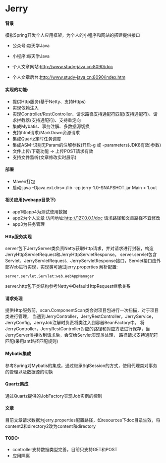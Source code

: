 # Jerry

#### 背景

模拟Spring开发个人应用框架，为个人的小程序和网站的搭建提供接口

* 公众号:每天学Java

* 小程序:每天学Java

* 个人文章网站:http://www.study-java.cn:8090/doc

* 个人文章后台:http://www.study-java.cn:8090/index.htm

#### 实现的功能:

* 提供Http服务(基于Netty、支持Https)
* 实现依赖注入
* 实现Controller/RestController、请求路径支持通配符匹配(支持通配符)、请求拦截器(支持通配符)、支持重定向
* 集成Mybatis、事务注解、多数据源切换
* 支持html请求/MarkDown资源请求
* 集成Quartz定时任务调度
* 集成ASM-识别无Param的注解参数(开启-g 或 -parameters(JDK8有效)参数)
* 文件上传/下载功能 -> 上传POST请求有效
* 支持文件监听(文章修改实时展示)

#### 部署
* Maven打包
* 启动:java -Djava.ext.dirs=./lib -cp jerry-1.0-SNAPSHOT.jar Main > 1.out

#### 相关应用(webapp目录下)
* app1和app4为测试使用数据
* app2为个人文章 访问地址:http://127.0.0.1/doc 请求路径和文章路径不宜修改
* app3为任务管理 
 
#### Http服务实现

server包下JerryServer类负责Netty获取Http请求，并对请求进行封装，构造JerryHttpServletRequest和JerryHttpServletResponse。
server.servlet包含Servlet、JerryServletRequest、JerryServletResponse接口，Servlet接口由外部Web进行实现，实现类可通过jerry.properties
解析配置:
```properties
server.servlet.Servlet:web.WebAppManager
```
server.http包下类结构参考Netty中DefaultHttpRequest继承关系

#### 请求处理
提供Http服务前，scan.ComponentScan类会对项目包进行一次扫描，对于项目类进行管理，
当遇到JerryController，JerryRestController，JerryService，JerryConfig，JerryJob注解时负责将类注入到容器BeanFactory中。
将JerryController，JerryRestController对应的路径和对应方法进行保存，当JerryServer类接收到请求后，会交给Servlet实现类处理，
路径请求支持通配符匹配(采用ant路径匹配规则)

#### Mybatis集成

参考Spring对Mybatis的集成，通过继承SqlSession的方式，使用代理类对事务的管理以及数据源的切换

#### Quartz集成

通过Quartz提供的JobFactory实现Job实例的控制

#### 文章
目前文章请求数据为jerry.properties配置路径，如resources下doc目录生效，将content2和directory2改为content和directory

#### TODO:

* controller支持数据类型完善，目前只支持GET和POST
* 应用隔离